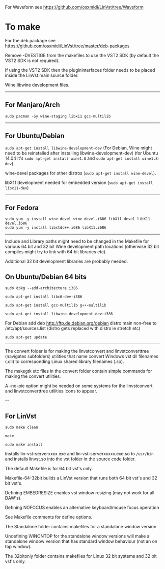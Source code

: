 For Waveform see https://github.com/osxmidi/LinVst/tree/Waveform

# To make

For the deb package see https://github.com/osxmidi/LinVst/tree/master/deb-packages

Remove -DVESTIGE from the makefiles to use the VST2 SDK (by default the VST2 SDK is not required).

If using the VST2 SDK then the plugininterfaces folder needs to be placed inside the LinVst main source folder.

Wine libwine development files.

------

## For Manjaro/Arch

```
sudo pacman -Sy wine-staging libx11 gcc-multilib
```

------

## For Ubuntu/Debian
`sudo apt-get install libwine-development-dev` (For Debian, Wine might need to be reinstalled after installing libwine-development-dev) (for Ubuntu 14.04 it's `sudo apt-get install wine1.8` and `sudo apt-get install wine1.8-dev`)

wine-devel packages for other distros (`sudo apt-get install wine-devel`).

libX11 development needed for embedded version (`sudo apt-get install libx11-dev`)

-------

## For Fedora 
```
sudo yum -y install wine-devel wine-devel.i686 libX11-devel libX11-devel.i686
sudo yum -y install libstdc++.i686 libX11.i686
```

-------
 
Include and Library paths might need to be changed in the Makefile for various 64 bit and 32 bit Wine development path locations (otherwise 32 bit compiles might try to link with 64 bit libraries etc).

Additional 32 bit development libraries are probably needed.

## On Ubuntu/Debian 64 bits 
```
sudo dpkg --add-architecture i386

sudo apt-get install libc6-dev-i386

sudo apt-get install gcc-multilib g++-multilib

sudo apt-get install libwine-development-dev:i386
```
For Debian add deb http://ftp.de.debian.org/debian distro main non-free to /etc/apt/sources.list (distro gets replaced with distro ie stretch etc)
```
sudo apt-get update
```
--------

The convert folder is for making the linvstconvert and linvstconverttree (navigates subfolders) utilities that name convert Windows vst dll filenames (.dll) to corresponding Linux shared library filenames (.so).

The makegtk etc files in the convert folder contain simple commands for making the convert utilities.

A -no-pie option might be needed on some systems for the linvstconvert and linvstconverttree utilities icons to appear.

--

## For LinVst
```
sudo make clean

make

sudo make install
```
Installs lin-vst-serverxxxx.exe and lin-vst-serverxxxxx.exe.so to `/usr/bin` and installs linvst.so into the vst folder in the source code folder.

The default Makefile is for 64 bit vst's only.

Makefile-64-32bit builds a LinVst version that runs both 64 bit vst's and 32 bit vst's.

Defining EMBEDRESIZE enables vst window resizing (may not work for all DAW's).

Defining NOFOCUS enables an alternative keyboard/mouse focus operation

See Makefile comments for define options.

The Standalone folder contains makefiles for a standalone window version.

Undefining WINONTOP for the standalone window versions will make a standalone window version that has standard window behaviour (not an on top window).

The 32bitonly folder contains makefiles for Linux 32 bit systems and 32 bit vst's only.




